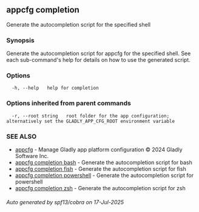 ## appcfg completion

Generate the autocompletion script for the specified shell

### Synopsis

Generate the autocompletion script for appcfg for the specified shell.
See each sub-command's help for details on how to use the generated script.


### Options

```
  -h, --help   help for completion
```

### Options inherited from parent commands

```
  -r, --root string   root folder for the app configuration; alternatively set the GLADLY_APP_CFG_ROOT environment variable
```

### SEE ALSO

* [appcfg](appcfg.md)	 - Manage Gladly app platform configuration © 2024 Gladly Software Inc.
* [appcfg completion bash](appcfg_completion_bash.md)	 - Generate the autocompletion script for bash
* [appcfg completion fish](appcfg_completion_fish.md)	 - Generate the autocompletion script for fish
* [appcfg completion powershell](appcfg_completion_powershell.md)	 - Generate the autocompletion script for powershell
* [appcfg completion zsh](appcfg_completion_zsh.md)	 - Generate the autocompletion script for zsh

###### Auto generated by spf13/cobra on 17-Jul-2025
